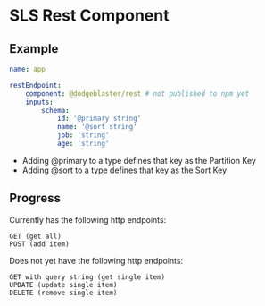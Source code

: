 # SLS Rest Component

## Example

```yml
name: app

restEndpoint:
    component: @dodgeblaster/rest # not published to npm yet
    inputs:
        schema:
            id: '@primary string'
            name: '@sort string'
            job: 'string'
            age: 'string'
```

-   Adding @primary to a type defines that key as the Partition Key
-   Adding @sort to a type defines that key as the Sort Key

## Progress

Currently has the following http endpoints:

```
GET (get all)
POST (add item)
```

Does not yet have the following http endpoints:

```
GET with query string (get single item)
UPDATE (update single item)
DELETE (remove single item)
```
